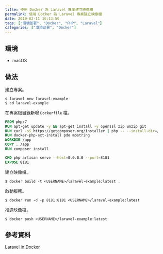 ```yaml
---
title: 使用 Docker 為 Laravel 專案建立映像檔
permalink: 使用 Docker 為 Laravel 專案建立映像檔
date: 2019-02-11 16:13:50
tags: ["環境部署", "Docker", "PHP", "Laravel"]
categories: ["環境部署", "Docker"]
---
```


## 環境
- macOS

## 做法
建立專案。
```
$ laravel new laravel-example
$ cd laravel-example
```

在專案根目錄新增 `Dockerfile` 檔。
```Dockerfile
FROM php:7
RUN apt-get update -y && apt-get install -y openssl zip unzip git
RUN curl -sS https://getcomposer.org/installer | php -- --install-dir=/usr/local/bin --filename=composer
RUN docker-php-ext-install pdo mbstring
WORKDIR /app
COPY . /app
RUN composer install

CMD php artisan serve --host=0.0.0.0 --port=8181
EXPOSE 8181
```

建立映像檔。
```
$ docker build -t <USERNAME>/laravel-example:latest .
```

啟動服務。
```
$ docker run -d -p 8181:8181 <USERNAME>/laravel-example:latest
```

推送映像檔。
```
$ docker push <USERNAME>/laravel-example:latest
```

## 參考資料
[Laravel in Docker](https://buddy.works/guides/laravel-in-docker)
